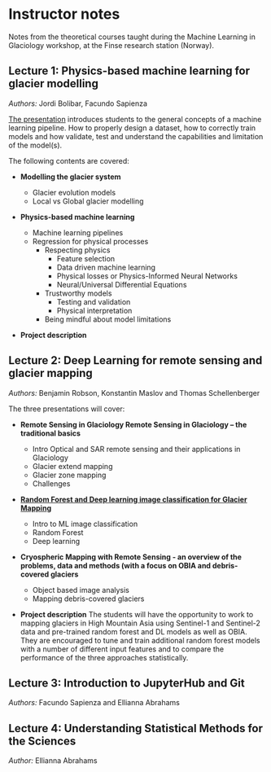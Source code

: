 # Instructor notes

Notes from the theoretical courses taught during the Machine Learning in Glaciology workshop, at the Finse research station (Norway).

## Lecture 1: Physics-based machine learning for glacier modelling

*Authors:* Jordi Bolibar, Facundo Sapienza

[The presentation](https://github.com/Machine-Learning-in-Glaciology-Workshop/Mass_Balance_ML_modelling/raw/main/Presentation_PhysicsBased_ML_Glaciology.pptx)
introduces students to the general concepts of a machine learning pipeline. How to properly design a dataset, how to correctly
train models and how validate, test and understand the capabilities and limitation of the model(s). 

The following contents are covered:

- **Modelling the glacier system**
  - Glacier evolution models
  - Local vs Global glacier modelling
  
- **Physics-based machine learning**
  - Machine learning pipelines
  - Regression for physical processes
    - Respecting physics
      - Feature selection
      - Data driven machine learning
      - Physical losses or Physics-Informed Neural Networks
      - Neural/Universal Differential Equations
    - Trustworthy models
      - Testing and validation
      - Physical interpretation
    - Being mindful about model limitations
- **Project description**

## Lecture 2: Deep Learning for remote sensing and glacier mapping

*Authors:* Benjamin Robson, Konstantin Maslov and Thomas Schellenberger

The three presentations will cover:
- **Remote Sensing in Glaciology Remote Sensing in Glaciology – the traditional basics**
  - Intro Optical and SAR remote sensing and their applications in Glaciology
  - Glacier extend mapping
  - Glacier zone mapping
  - Challenges
- [**Random Forest and Deep learning image classification for Glacier Mapping**](https://github.com/Machine-Learning-in-Glaciology-Workshop/Glacier-Mapping-with-Deep-Learning/blob/main/Deep%20Learning%20for%20Glacier%20Mapping.pdf)
  - Intro to ML image classification
  - Random Forest
  - Deep learning
- **Cryospheric Mapping with Remote Sensing - an overview of the problems, data and methods (with a focus on OBIA and debris-covered glaciers**
  - Object based image analysis
  - Mapping debris-covered glaciers

- **Project description**
  The students will have the opportunity to work to mapping glaciers in High Mountain Asia using Sentinel-1 and Sentinel-2 data and pre-trained random forest and DL models as well as OBIA. They are encouraged to tune and train additional random forest models with a number of different input features and to compare the performance of the three approaches statistically.
  
## Lecture 3: Introduction to JupyterHub and Git

*Authors:* Facundo Sapienza and Ellianna Abrahams

## Lecture 4: Understanding Statistical Methods for the Sciences

*Author:* Ellianna Abrahams
